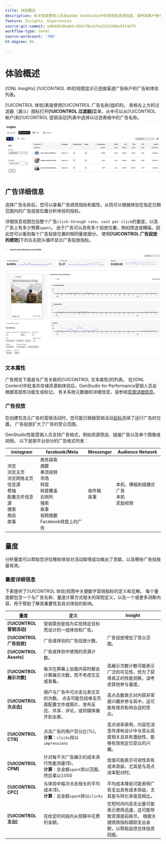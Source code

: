 ```yaml
---
title: 体验概述
description: 有关性能营销人员在Adobe GenStudio中的体验和资源性能，请参阅客户参与概述、预算和支出。
feature: Insights, Experiences
source-git-commit: ed0ddb10ee65c2691f8ecbfe23533508e9174bf9
workflow-type: tm+mt
source-wordcount: '708'
ht-degree: 0%

---
```



# 体验概述

[!DNL Insights] _[!UICONTROL 体验]_&#x200B;视图显示已连接渠道广告帐户的广告和体验列表。

[!UICONTROL 体验]表是使用[!UICONTROL 广告名称]组织的。 表格左上方的过滤器（漏斗）图标打开&#x200B;**[!UICONTROL 过滤器]**&#x200B;菜单，从中可以从[!UICONTROL 帐户]和[!UICONTROL 促销活动]列表中选择以过滤表格中的广告名称。

![体验筛选器和表](../../assets/insights-experiences-filter.png)

## 广告详细信息

选择广告名称后，您可以查看广告绩效指标和属性，从而可以根据体验在指定日期范围内的广告投放位置分析体验的指标。

详细信息视图包括整个广告`click-through rate`、`cost per click`的量度，以及广告上有多少预算`spent`。 由于广告可以具有多个投放位置，例如馈送或横幅，因此您可以看到每个广告投放位置的相同量度细分。 使用&#x200B;**[!UICONTROL 广告投放的绩效]**&#x200B;下的左右箭头循环显示广告投放指标。

![包含量度和广告投放位置的广告详细信息](../../assets/insights-ad-details.png)

### 文本属性

广告预览下面是与广告关联的[!UICONTROL 文本属性]的列表。 在[!DNL Content]中批准并存储资源和体验后，GenStudio for Performance营销人员会根据其固有功能生成标记。 有关系统元数据的详细信息，请参阅[资源详细信息](../content/asset-details.md#system-metadata)。

### 广告投放

在创建包含元广告的营销活动时，您可能已根据营销活动[目标](channels.md#objectives)选择了运行广告的位置。 广告投放扩大了广告的受众范围。

GenStudio性能营销人员支持广告格式，例如资源馈送、链接广告以及单个图像或视频。 以下是按平台划分的广告格式列表：

| instagram | facebook/Meta | Messenger | Audience Network |
| --- | --- | --- | --- |
| 浏览<br>浏览主页<br>浏览网格主页<br>信息源<br>卷轴<br>配置文件信息源<br>搜索<br>商店<br>故事 | 商务探索<br>摘要<br>串流视频<br>市场<br>转盘<br>转盘覆盖<br>右侧列<br>搜索<br>故事<br>视频摘要<br>Facebook转盘上的广告 | 收件箱<br>故事 | 本机、横幅和插播式广告<br>本机<br>奖励视频 |

## 量度

分析量度可以帮助您评估哪些体验对活动取得成功做出了贡献，以及哪些广告投放最有效。

### 量度详细信息

下表提供了[!UICONTROL 体验]视图中关键数字营销指标的定义和见解。 每个量度都包含一个与广告名称、量度计算方式相关的简短定义，以及一个或更多洞察内容，用于帮助了解其重要性及其对体验的影响。

| 量度 | 定义 | Insight |
| ---------------------- | ----------------------------- | -------------------------------- |
| **[!UICONTROL 营销活动]** | 营销策划是指为实现特定目标而设计的一组体验和广告。 | |
| **[!UICONTROL 广告投放]** | 广告或体验的广告投放计数。 | 广告投放增加了受众范围。 |
| **[!UICONTROL Assets]** | 广告或体验中使用的资源计数。 | |
| **[!UICONTROL 展示次数]** | 每次在屏幕上加载内容时都会计算展示次数，而不考虑交互或查看。 | 高展示次数计数可能表示广泛的可见性，但为了获得真正的性能洞察，请考虑其他参与量度。 |
| **[!UICONTROL 次点击]** | 用户与广告中可点击元素交互的次数。 点击可能包括单击页面配置文件或图片、发布反应、共享、评论，或将媒体展开到全屏。 | 高点击数表示对内容非常感兴趣并参与其中，这可能有效并影响合适的受众。 |
| **[!UICONTROL CTR]** | 点击广告的用户百分比(%)。<br>**计算**：`clicks`除以`impressions` | 高点进率表明，内容在消息传递和设计中与受众高度相关且具有激励性，能够有效地定位受众的兴趣。 |
| **[!UICONTROL CPM]** | 针对每千次广告展示的成本进行性能测量($)。<br>**计算**：总金额`spent`除以范围，然后乘以1000 | 低值可能表示可视性具有成本效益，尤其是与高点进率配对时。 |
| **[!UICONTROL CPC]** | 与体验中每次点击相关的平均成本($)。<br>**计算**：总金额`spent`除以`clicks` | 平均成本降低可能表明广告支出具有成本效益，尤其是与转化率提高相比。 |
| **[!UICONTROL 支出]** | 在给定时间段内从预算中花费的金额。 | 在短时间内高支出量可能表示使用迅速，这可能导致资源提前耗尽。 根据关键绩效指标跟踪支出金额，以帮助监控总体投资回报。 |
